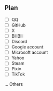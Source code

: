 ## Plan

- [ ] QQ
- [ ] GitHub
- [ ] X
- [ ] BiliBili
- [ ] Discord
- [ ] Google account
- [ ] Microsoft account
- [ ] Yahoo
- [ ] Steam
- [ ] Pixiv
- [ ] TikTok

... Others
